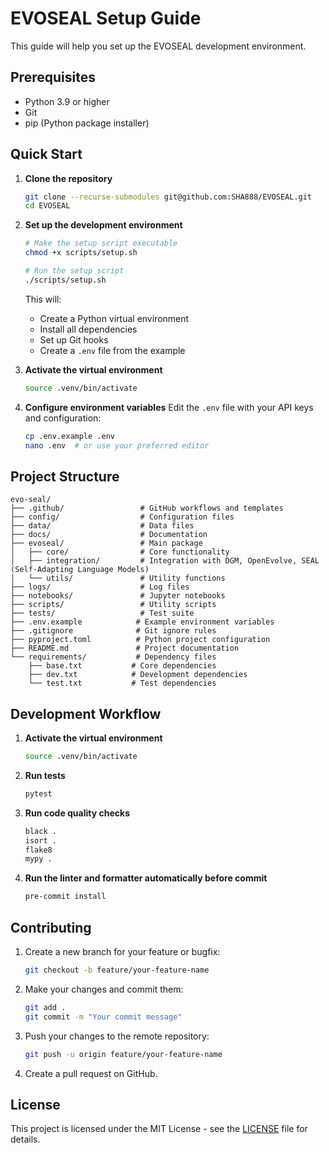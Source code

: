 # EVOSEAL Setup Guide

This guide will help you set up the EVOSEAL development environment.

## Prerequisites

- Python 3.9 or higher
- Git
- pip (Python package installer)

## Quick Start

1. **Clone the repository**
   ```bash
   git clone --recurse-submodules git@github.com:SHA888/EVOSEAL.git
   cd EVOSEAL
   ```

2. **Set up the development environment**
   ```bash
   # Make the setup script executable
   chmod +x scripts/setup.sh

   # Run the setup script
   ./scripts/setup.sh
   ```
   This will:
   - Create a Python virtual environment
   - Install all dependencies
   - Set up Git hooks
   - Create a `.env` file from the example

3. **Activate the virtual environment**
   ```bash
   source .venv/bin/activate
   ```

4. **Configure environment variables**
   Edit the `.env` file with your API keys and configuration:
   ```bash
   cp .env.example .env
   nano .env  # or use your preferred editor
   ```

## Project Structure

```
evo-seal/
├── .github/                 # GitHub workflows and templates
├── config/                  # Configuration files
├── data/                    # Data files
├── docs/                    # Documentation
├── evoseal/                 # Main package
│   ├── core/                # Core functionality
│   ├── integration/         # Integration with DGM, OpenEvolve, SEAL (Self-Adapting Language Models)
│   └── utils/               # Utility functions
├── logs/                    # Log files
├── notebooks/               # Jupyter notebooks
├── scripts/                 # Utility scripts
├── tests/                   # Test suite
├── .env.example            # Example environment variables
├── .gitignore              # Git ignore rules
├── pyproject.toml          # Python project configuration
├── README.md               # Project documentation
└── requirements/           # Dependency files
    ├── base.txt           # Core dependencies
    ├── dev.txt            # Development dependencies
    └── test.txt           # Test dependencies
```

## Development Workflow

1. **Activate the virtual environment**
   ```bash
   source .venv/bin/activate
   ```

2. **Run tests**
   ```bash
   pytest
   ```

3. **Run code quality checks**
   ```bash
   black .
   isort .
   flake8
   mypy .
   ```

4. **Run the linter and formatter automatically before commit**
   ```bash
   pre-commit install
   ```

## Contributing

1. Create a new branch for your feature or bugfix:
   ```bash
   git checkout -b feature/your-feature-name
   ```

2. Make your changes and commit them:
   ```bash
   git add .
   git commit -m "Your commit message"
   ```

3. Push your changes to the remote repository:
   ```bash
   git push -u origin feature/your-feature-name
   ```

4. Create a pull request on GitHub.

## License

This project is licensed under the MIT License - see the [LICENSE](LICENSE) file for details.
